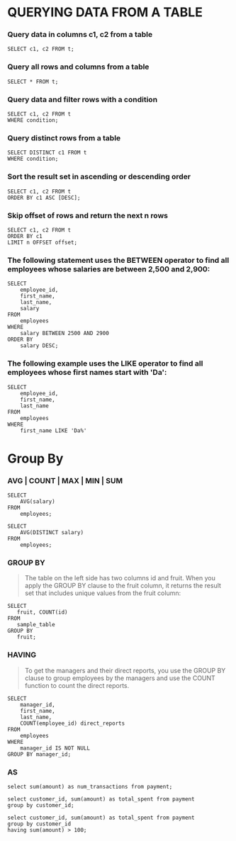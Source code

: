 # QUERYING DATA FROM A TABLE

### Query data in columns c1, c2 from a table
```
SELECT c1, c2 FROM t;
```
### Query all rows and columns from a table
```
SELECT * FROM t;
```
### Query data and filter rows with a condition
```
SELECT c1, c2 FROM t
WHERE condition;
```
### Query distinct rows from a table
```
SELECT DISTINCT c1 FROM t
WHERE condition;
```
### Sort the result set in ascending or descending order
```
SELECT c1, c2 FROM t
ORDER BY c1 ASC [DESC];
```
### Skip offset of rows and return the next n rows
```
SELECT c1, c2 FROM t
ORDER BY c1
LIMIT n OFFSET offset;
```
### The following statement uses the BETWEEN operator to find all employees whose salaries are between 2,500 and 2,900:
```
SELECT 
    employee_id, 
    first_name, 
    last_name, 
    salary
FROM
    employees
WHERE
    salary BETWEEN 2500 AND 2900
ORDER BY 
	salary DESC;
```
### The following example uses the LIKE operator to find all employees whose first names start with 'Da':
```
SELECT
	employee_id,
	first_name,
	last_name
FROM
	employees
WHERE
	first_name LIKE 'Da%'
```
# Group By

### AVG | COUNT | MAX | MIN | SUM
```
SELECT 
    AVG(salary)
FROM
    employees;
```
```
SELECT 
    AVG(DISTINCT salary)
FROM
    employees;
```
### GROUP BY
>The table on the left side has two columns id and fruit. When you apply the GROUP BY clause to the fruit column, it returns the result set that includes unique values from the fruit column:
```
SELECT 
   fruit, COUNT(id) 
FROM
   sample_table
GROUP BY 
   fruit;
```
### HAVING
>To get the managers and their direct reports, you use the GROUP BY clause to group employees by the managers and use the COUNT function to count the direct reports.
```
SELECT 
    manager_id,
    first_name,
    last_name,
    COUNT(employee_id) direct_reports
FROM
    employees
WHERE
    manager_id IS NOT NULL
GROUP BY manager_id;
```
### AS
```
select sum(amount) as num_transactions from payment;

select customer_id, sum(amount) as total_spent from payment
group by customer_id;

select customer_id, sum(amount) as total_spent from payment
group by customer_id 
having sum(amount) > 100;
```
